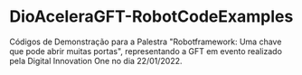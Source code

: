 # DioAceleraGFT-RobotCodeExamples
Códigos de Demonstração para a Palestra "Robotframework: Uma chave que pode abrir muitas portas", representando a GFT em evento realizado pela Digital Innovation One no dia 22/01/2022.

